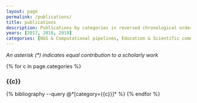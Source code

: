 ```yaml
---
layout: page
permalink: /publications/
title: publications
description: Publications by categories in reversed chronological order. Generated by jekyll-scholar.
years: [2017, 2018, 2019]
categories: [NGS & Computational pipelines, Education & Scientific communications] 
---
```



_An asterisk (*) indicates equal contribution to a scholarly work_

{% for c in page.categories %}
  <h3 class="category">{{c}}</h3>
   {% bibliography --query @*[category={{c}}]* %}
{% endfor %}

